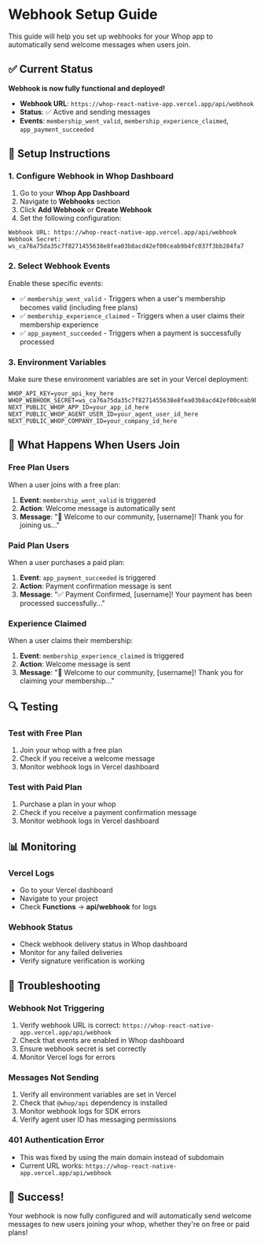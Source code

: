 # Webhook Setup Guide

This guide will help you set up webhooks for your Whop app to automatically send welcome messages when users join.

## ✅ Current Status

**Webhook is now fully functional and deployed!**

- **Webhook URL**: `https://whop-react-native-app.vercel.app/api/webhook`
- **Status**: ✅ Active and sending messages
- **Events**: `membership_went_valid`, `membership_experience_claimed`, `app_payment_succeeded`

## 🔧 Setup Instructions

### 1. Configure Webhook in Whop Dashboard

1. Go to your **Whop App Dashboard**
2. Navigate to **Webhooks** section
3. Click **Add Webhook** or **Create Webhook**
4. Set the following configuration:

```
Webhook URL: https://whop-react-native-app.vercel.app/api/webhook
Webhook Secret: ws_ca76a75da35c7f8271455638e8fea03b8acd42ef00ceab9b4fc037f3bb284fa7
```

### 2. Select Webhook Events

Enable these specific events:

- ✅ `membership_went_valid` - Triggers when a user's membership becomes valid (including free plans)
- ✅ `membership_experience_claimed` - Triggers when a user claims their membership experience
- ✅ `app_payment_succeeded` - Triggers when a payment is successfully processed

### 3. Environment Variables

Make sure these environment variables are set in your Vercel deployment:

```
WHOP_API_KEY=your_api_key_here
WHOP_WEBHOOK_SECRET=ws_ca76a75da35c7f8271455638e8fea03b8acd42ef00ceab9b4fc037f3bb284fa7
NEXT_PUBLIC_WHOP_APP_ID=your_app_id_here
NEXT_PUBLIC_WHOP_AGENT_USER_ID=your_agent_user_id_here
NEXT_PUBLIC_WHOP_COMPANY_ID=your_company_id_here
```

## 🎯 What Happens When Users Join

### Free Plan Users
When a user joins with a free plan:
1. **Event**: `membership_went_valid` is triggered
2. **Action**: Welcome message is automatically sent
3. **Message**: "🎉 Welcome to our community, [username]! Thank you for joining us..."

### Paid Plan Users
When a user purchases a paid plan:
1. **Event**: `app_payment_succeeded` is triggered
2. **Action**: Payment confirmation message is sent
3. **Message**: "✅ Payment Confirmed, [username]! Your payment has been processed successfully..."

### Experience Claimed
When a user claims their membership:
1. **Event**: `membership_experience_claimed` is triggered
2. **Action**: Welcome message is sent
3. **Message**: "🎉 Welcome to our community, [username]! Thank you for claiming your membership..."

## 🔍 Testing

### Test with Free Plan
1. Join your whop with a free plan
2. Check if you receive a welcome message
3. Monitor webhook logs in Vercel dashboard

### Test with Paid Plan
1. Purchase a plan in your whop
2. Check if you receive a payment confirmation message
3. Monitor webhook logs in Vercel dashboard

## 📊 Monitoring

### Vercel Logs
- Go to your Vercel dashboard
- Navigate to your project
- Check **Functions** → **api/webhook** for logs

### Webhook Status
- Check webhook delivery status in Whop dashboard
- Monitor for any failed deliveries
- Verify signature verification is working

## 🚨 Troubleshooting

### Webhook Not Triggering
1. Verify webhook URL is correct: `https://whop-react-native-app.vercel.app/api/webhook`
2. Check that events are enabled in Whop dashboard
3. Ensure webhook secret is set correctly
4. Monitor Vercel logs for errors

### Messages Not Sending
1. Verify all environment variables are set in Vercel
2. Check that `@whop/api` dependency is installed
3. Monitor webhook logs for SDK errors
4. Verify agent user ID has messaging permissions

### 401 Authentication Error
- This was fixed by using the main domain instead of subdomain
- Current URL works: `https://whop-react-native-app.vercel.app/api/webhook`

## 🎉 Success!

Your webhook is now fully configured and will automatically send welcome messages to new users joining your whop, whether they're on free or paid plans!
